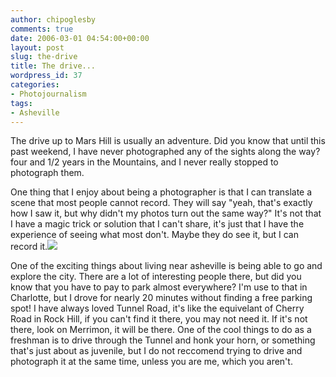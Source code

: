 ```yaml
---
author: chipoglesby
comments: true
date: 2006-03-01 04:54:00+00:00
layout: post
slug: the-drive
title: The drive...
wordpress_id: 37
categories:
- Photojournalism
tags:
- Asheville
---
```


The drive up to Mars Hill is usually an adventure.  Did you know that until this past weekend, I have never photographed any of the sights along the way?  four and 1/2 years in the Mountains, and I never really stopped to photograph them.  
  
One thing that I enjoy about being a photographer is that I can translate a scene that most people cannot record.  They will say "yeah, that's exactly how I saw it, but why didn't my photos turn out the same way?"  It's not that I have a magic trick or solution that I can't share, it's just that I have the experience of seeing what most don't.  Maybe they do see it, but I can record it.[![](http://photos1.blogger.com/blogger/3124/2183/400/asheville.jpg)](http://photos1.blogger.com/blogger/3124/2183/1600/asheville.jpg)  
  
One of the exciting things about living near asheville is being able to go and explore the city.  There are a lot of interesting people there, but did you know that you have to pay to park almost everywhere?  I'm use to that in Charlotte, but I drove for nearly 20 minutes without finding a free parking spot!  I have always loved Tunnel Road, it's like the equivelant of Cherry Road in Rock Hill, if you can't find it there, you may not need it.  If it's not there, look on Merrimon, it will be there.  One of the cool things to do as a freshman is to drive through the Tunnel and honk your horn, or something that's just about as juvenile, but I do not reccomend trying to drive and photograph it at the same time, unless you are me, which you aren't.
